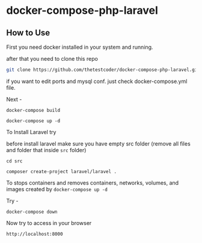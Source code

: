 # docker-compose-php-laravel

## How to Use

First you need docker installed in your system and running.

after that you need to clone this repo

```bash
git clone https://github.com/thetestcoder/docker-compose-php-laravel.git
```

if you want to edit ports and mysql conf. just check docker-compose.yml file.

Next -

`docker-compose build`

`docker-compose up -d`

To Install Laravel try

before install laravel make sure you have empty src folder (remove all files and folder that inside `src` folder)

`cd src`

`composer create-project laravel/laravel .`

To stops containers and removes containers, networks, volumes, and images created by `docker-compose up -d`

Try -

`docker-compose down`

Now try to access in your browser

`http://localhost:8000`
